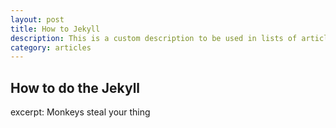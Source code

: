 ```yaml
---
layout: post
title: How to Jekyll
description: This is a custom description to be used in lists of articles... like an archive or home page.
category: articles
---
```

## How to do the Jekyll


excerpt: Monkeys steal your thing